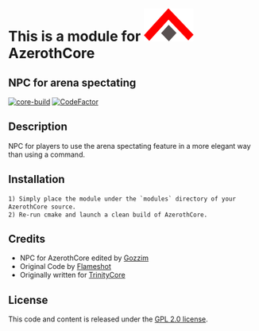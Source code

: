 # This is a module for  ![logo](https://raw.githubusercontent.com/azerothcore/azerothcore.github.io/master/images/logo-github.png) AzerothCore
## NPC for arena spectating
[![core-build](https://github.com/Gozzim/mod-spectator-npc/actions/workflows/core-build.yml/badge.svg)](https://github.com/Gozzim/mod-spectator-npc)
[![CodeFactor](https://www.codefactor.io/repository/github/gozzim/mod-spectator-npc/badge)](https://www.codefactor.io/repository/github/gozzim/mod-spectator-npc)

## Description
NPC for players to use the arena spectating feature in a more elegant way than using a command.

## Installation
```
1) Simply place the module under the `modules` directory of your AzerothCore source. 
2) Re-run cmake and launch a clean build of AzerothCore.
```

## Credits
- NPC for AzerothCore edited by [Gozzim](https://github.com/Gozzim)
- Original Code by [Flameshot](https://github.com/Flameshot/TrinityCore/tree/Arena-Spectator)
- Originally written for [TrinityCore](https://github.com/TrinityCore/TrinityCore)

## License
This code and content is released under the [GPL 2.0 license](https://github.com/Gozzim/mod-spectator-npc/blob/master/LICENSE).